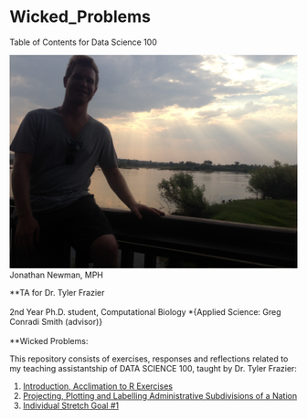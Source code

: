 # Wicked_Problems
Table of Contents for Data Science 100

![](JonathanSunlightClouds.JPG)
Jonathan Newman, MPH  

**TA for Dr. Tyler Frazier  
\
2nd Year Ph.D. student, Computational Biology
*{Applied Science: Greg Conradi Smith (advisor)}  
\
**Wicked Problems: 

This repository consists of exercises, responses and reflections related to my teaching assistantship of DATA SCIENCE 100, taught by Dr. Tyler Frazier:

1. [Introduction, Acclimation to R Exercises](R_intro_work.html)
2. [Projecting, Plotting and Labelling Administrative Subdivisions of a Nation](nation_mapping.html)
3. [Individual Stretch Goal #1]()
